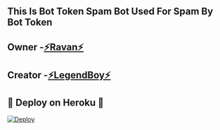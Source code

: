 ## This Is Bot Token Spam Bot Used For Spam By Bot Token 

## Owner -[⚡Ravan⚡](https://t.me/w2h_ravan)
## Creator -[⚡LegendBoy⚡](https://t.me/LegendBoy_Pros)

## 🔰 Deploy on Heroku 🔰

[![Deploy](https://www.herokucdn.com/deploy/button.svg)](https://heroku.com/deploy?template=https://github.com/PROBOY-OP/PRO-BOTSPAM.git)
